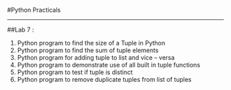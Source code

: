 #Python Practicals

---


##Lab 7 : 
1. Python program to find the size of a Tuple in Python
2. Python program to find the sum of tuple elements
3. Python program for adding tuple to list and vice – versa
4. Python program to demonstrate use of all built in tuple functions
5. Python program to test if tuple is distinct
6. Python program to remove duplicate tuples from list of tuples

